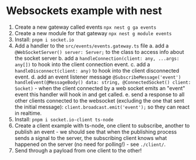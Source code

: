 # Websockets example with nest

1. Create a new gateway called events `npx nest g ga events`
2. Create a new module for that gateway `npx nest g module events`
3. Install: `pnpm i socket.io`
4. Add a handler to the `src/events/events.gateway.ts` file
   a. add a `@WebSocketServer() server: Server;` to the class to access info about the socket server
   b. add a `handleConnection(client: any, ...args: any[])` to hook into the client connection event.
   c. add a `handleDisconnect(client: any)` to hook into the client disconnected event.
   d. add an event listener message `@SubscribeMessage('event') handleEvent(@MessageBody() data: string, @ConnectedSocket() client: Socket)` - when the client connected by a web socket emits an "event" event this handler will hook in and get called.
   e. send a response to all other clients connected to the websocket (excluding the one that sent the initial message): `client.broadcast.emit('event');` so they can react in realtime.
5. Install: `pnpm i socket.io-client ts-node`
6. Create a client example with ts-node, one client to subscribe, another to publish an event - we should see that when the publishing process sends a signal to the server, the subscribing client knows what happened on the server (no need for polling!) - see `./client/`.
7. Send through a payload from one client to the other!
